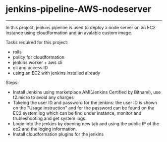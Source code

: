 # jenkins-pipeline-AWS-nodeserver
___

In this project, jenkins pipeline is used to deploy a node server on an EC2 instance using cloudformation and an avalable custom image.

Tasks required for this project:

 - rolls
 - policy for cloudformation
 - jenkins worker + aws cli
 - cli and access ID
 - using an EC2 with jenkins installed already
 
 Steps:
 - Install Jenkins using marketplace AMI(Jenkins Certified by Bitnami), use t2.micro to avoid any charges
 - Takeing the user ID and password for the jenkins: the user ID is shown on the "Usage instruction" and for the password can be found on the EC2 system log which can be find under instance, monitor and trubleshooting and get system logs.
 - Login into the jenkins by opening new tab and using the public IP of the ec2 and the loging information.
 - Install cloudformation plugins for the jenkins
 
 

